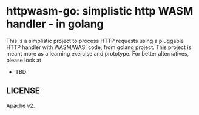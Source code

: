 # httpwasm-go: simplistic http WASM handler - in golang

This is a simplistic project to process HTTP requests using a pluggable
HTTP handler with WASM/WASI code, from golang project.
This project is meant more as a learning exercise and prototype.
For better alternatives, please look at

- TBD

## LICENSE

Apache v2.

